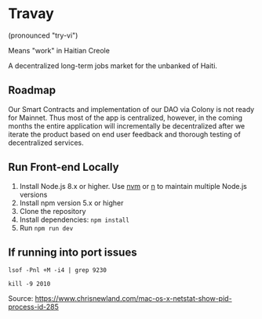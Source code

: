 # Travay

(pronounced "try-vi")

Means "work" in Haitian Creole

A decentralized long-term jobs market for the unbanked of Haiti.

## Roadmap

Our Smart Contracts and implementation of our DAO via Colony is not ready for Mainnet. Thus most of the app is centralized, however, in the coming months the entire application will incrementally be decentralized after we iterate the product based on end user feedback and thorough testing of decentralized services.

## Run Front-end Locally

1.  Install Node.js 8.x or higher. Use [nvm](https://github.com/creationix/nvm) or [n](https://github.com/tj/n) to maintain multiple Node.js versions
2.  Install npm version 5.x or higher
3.  Clone the repository
4.  Install dependencies: `npm install`
5.  Run `npm run dev`

## If running into port issues

```
lsof -Pnl +M -i4 | grep 9230
```

```
kill -9 2010
```

Source: https://www.chrisnewland.com/mac-os-x-netstat-show-pid-process-id-285
